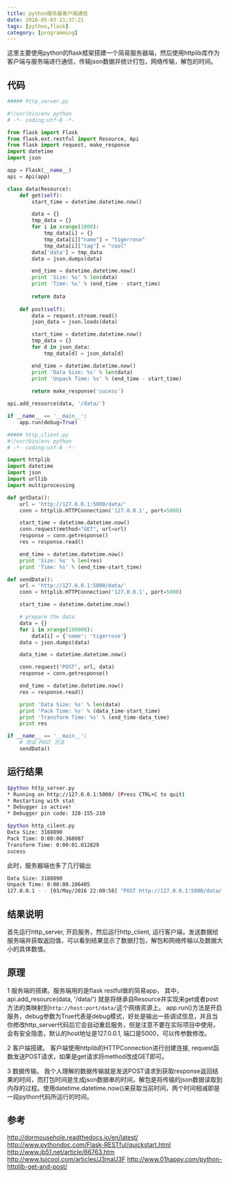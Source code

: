 ```yaml
---
title: python服务器客户端通信
date: 2016-05-03 21:37:21
tags: [python,flask]
category: [programming]
---
```


这里主要使用python的flask框架搭建一个简易服务器端，然后使用httplib库作为客户端与服务端进行通信，传输json数据并统计打包，网络传输，解包的时间。

## 代码

``` python
##### http_server.py

#!/usr/bin/env python
# -*- coding:utf-8 -*-

from flask import Flask
from flask.ext.restful import Resource, Api
from flask import request, make_response
import datetime
import json

app = Flask(__name__)
api = Api(app)

class data(Resource):
    def get(self):
        start_time = datetime.datetime.now()

        data = {}
        tmp_data = {}
        for i in xrange(1000):
            tmp_data[i] = {}
            tmp_data[i]["name"] = "tigerrose"
            tmp_data[i]["tag"] = "cool"
        data['data'] = tmp_data
        data = json.dumps(data)

        end_time = datetime.datetime.now()
        print 'Size: %s' % len(data)
        print 'Time: %s' % (end_time - start_time)
        
        return data
    
    def post(self):
        data = request.stream.read()
        json_data = json.loads(data)

        start_time = datetime.datetime.now()
        tmp_data = {}
        for d in json_data:
            tmp_data[d] = json_data[d]

        end_time = datetime.datetime.now()
        print 'Data Size: %s' % len(data)
        print 'Unpack Time: %s' % (end_time - start_time)
        
        return make_response('sucess')

api.add_resource(data, '/data/')

if __name__ == '__main__':
    app.run(debug=True)
```

``` python
##### http_client.py    
#!/usr/bin/env python
# -*- coding:utf-8 -*-

import httplib
import datetime
import json
import urllib
import multiprocessing

def getData():
    url = 'http://127.0.0.1:5000/data/'
    conn = httplib.HTTPConnection('127.0.0.1', port=5000)

    start_time = datetime.datetime.now()
    conn.request(method="GET", url=url)
    response = conn.getresponse()
    res = response.read()

    end_time = datetime.datetime.now()
    print 'Size: %s' % len(res)
    print 'Time: %s' % (end_time-start_time)

def sendData():
    url = 'http://127.0.0.1:5000/data/'
    conn = httplib.HTTPConnection('127.0.0.1', port=5000)

    start_time = datetime.datetime.now()

    # prepare the data
    data = {}
    for i in xrange(100000):
        data[i] = {'name': 'tigerrose'}
    data = json.dumps(data)

    data_time = datetime.datetime.now()

    conn.request("POST", url, data)
    response = conn.getresponse()

    end_time = datetime.datetime.now()
    res = response.read()

    print 'Data Size: %s' % len(data)
    print 'Pack Time: %s' % (data_time-start_time)
    print 'Transform Time: %s' % (end_time-data_time)
    print res

if __name__ == '__main__':
    # 测试 POST 方法
    sendData()
```

## 运行结果

``` bash
$python http_server.py 
* Running on http://127.0.0.1:5000/ (Press CTRL+C to quit)
* Restarting with stat
* Debugger is active!
* Debugger pin code: 328-155-210
```

``` bash
$python http_cilent.py 
Data Size: 3188890
Pack Time: 0:00:00.368087
Transform Time: 0:00:01.012829
sucess
```

此时，服务器端也多了几行输出

``` bash
Data Size: 3188890
Unpack Time: 0:00:00.106405
127.0.0.1 - - [03/May/2016 22:00:58] "POST http://127.0.0.1:5000/data/ HTTP/1.1" 200 -
```

## 结果说明

首先运行http_server, 开启服务，然后运行http_client, 运行客户端，发送数据给服务端并获取返回值，可以看到结果显示了数据打包，解包和网络传输以及数据大小的具体数值。

## 原理

1 服务端的搭建。服务端用的是flask restful做的简易app， 其中，api.add_resource(data, '/data/') 就是将继承自Resource并实现来get或者post方法的类映射到`http://host:port/data/`这个网络资源上。
  app.run()方法是开启服务，debug参数为True代表是debug模式，好处是输出一些调试信息，并且当你修改http_server代码后它会自动重启服务，但是注意不要在实际项目中使用，会有安全隐患，默认的host地址是127.0.0.1, 端口是5000，可以传参数修改。

2 客户端搭建。 客户端使用httplib的HTTPConnection进行创建连接, request函数发送POST请求，如果是get请求将method改成GET即可。

3 数据传输。 我个人理解的数据传输就是发送POST请求到获取response返回结果的时间，而打包时间是生成json数据串的时间，解包是将传输的json数据读取到内存的过程。使用datetime.datetime.now()来获取当前时间，两个时间相减即是一段python代码所运行的时间。

## 参考
http://dormousehole.readthedocs.io/en/latest/
http://www.pythondoc.com/Flask-RESTful/quickstart.html
http://www.jb51.net/article/66763.htm
http://www.tuicool.com/articles/J3maU3F
http://www.01happy.com/python-httplib-get-and-post/

